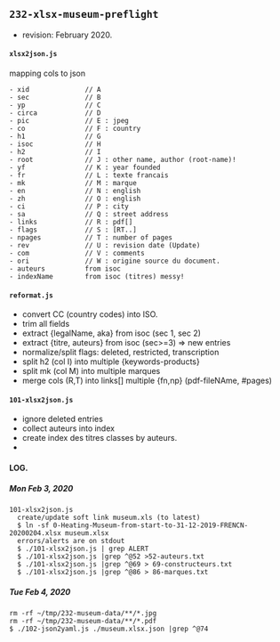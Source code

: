 ## `232-xlsx-museum-preflight`

- revision: February 2020.

#### `xlsx2json.js`

mapping cols to json

```
- xid              // A
- sec              // B
- yp               // C
- circa            // D
- pic              // E : jpeg
- co               // F : country
- h1               // G
- isoc             // H
- h2               // I
- root             // J : other name, author (root-name)!
- yf               // K : year founded
- fr               // L : texte francais
- mk               // M : marque
- en               // N : english
- zh               // O : english
- ci               // P : city
- sa               // Q : street address
- links            // R : pdf[]
- flags            // S : [RT..]
- npages           // T : number of pages
- rev              // U : revision date (Update)
- com              // V : comments
- ori              // W : origine source du document.
- auteurs          from isoc
- indexName        from isoc (titres) messy!
```

#### `reformat.js`
- convert CC (country codes) into ISO.
- trim all fields
- extract {legalName, aka} from isoc (sec 1, sec 2)
- extract {titre, auteurs} from isoc (sec>=3) => new entries
- normalize/split flags: deleted, restricted, transcription
- split h2 (col I) into multiple {keywords-products}
- split mk (col M) into multiple marques
- merge cols (R,T) into links[] multiple {fn,np} (pdf-fileNAme, #pages)

#### `101-xlsx2json.js`

- ignore deleted entries
- collect auteurs into index
- create index des titres classes by auteurs.
-





#### LOG.

##### Mon Feb 3, 2020
```
101-xlsx2json.js
  create/update soft link museum.xls (to latest)
  $ ln -sf 0-Heating-Museum-from-start-to-31-12-2019-FRENCN-20200204.xlsx museum.xlsx
  errors/alerts are on stdout
  $ ./101-xlsx2json.js | grep ALERT
  $ ./101-xlsx2json.js |grep ^@52 >52-auteurs.txt
  $ ./101-xlsx2json.js |grep ^@69 > 69-constructeurs.txt
  $ ./101-xlsx2json.js |grep ^@86 > 86-marques.txt
```

##### Tue Feb 4, 2020
```
rm -rf ~/tmp/232-museum-data/**/*.jpg
rm -rf ~/tmp/232-museum-data/**/*.pdf
$ ./102-json2yaml.js ./museum.xlsx.json |grep ^@74
```
